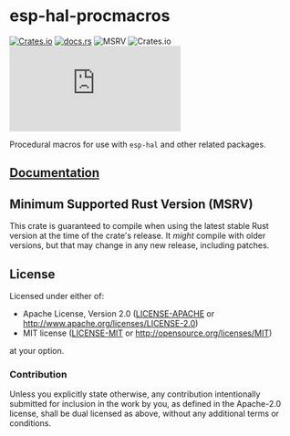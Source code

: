 # esp-hal-procmacros

[![Crates.io](https://img.shields.io/crates/v/esp-hal-procmacros?labelColor=1C2C2E&color=C96329&logo=Rust&style=flat-square)](https://crates.io/crates/esp-hal-procmacros)
[![docs.rs](https://img.shields.io/docsrs/esp-hal-procmacros?labelColor=1C2C2E&color=C96329&logo=rust&style=flat-square)](https://docs.espressif.com/projects/rust/esp-hal-procmacros/latest/)
![MSRV](https://img.shields.io/badge/MSRV-1.86.0-blue?labelColor=1C2C2E&style=flat-square)
![Crates.io](https://img.shields.io/crates/l/esp-hal-procmacros?labelColor=1C2C2E&style=flat-square)
[![Matrix](https://img.shields.io/matrix/esp-rs:matrix.org?label=join%20matrix&labelColor=1C2C2E&color=BEC5C9&logo=matrix&style=flat-square)](https://matrix.to/#/#esp-rs:matrix.org)

Procedural macros for use with `esp-hal` and other related packages.

## [Documentation](https://docs.espressif.com/projects/rust/esp-hal-procmacros/latest/)


## Minimum Supported Rust Version (MSRV)

This crate is guaranteed to compile when using the latest stable Rust version at the time of the crate's release. It _might_ compile with older versions, but that may change in any new release, including patches.

## License

Licensed under either of:

- Apache License, Version 2.0 ([LICENSE-APACHE](../LICENSE-APACHE) or http://www.apache.org/licenses/LICENSE-2.0)
- MIT license ([LICENSE-MIT](../LICENSE-MIT) or http://opensource.org/licenses/MIT)

at your option.

### Contribution

Unless you explicitly state otherwise, any contribution intentionally submitted for inclusion in
the work by you, as defined in the Apache-2.0 license, shall be dual licensed as above, without
any additional terms or conditions.
